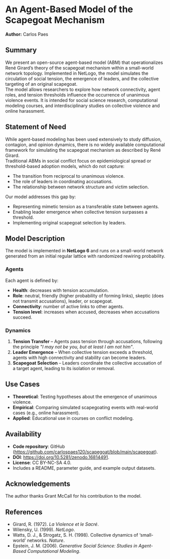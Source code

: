 # An Agent-Based Model of the Scapegoat Mechanism

**Author:** Carlos Paes

## Summary
We present an open-source agent-based model (ABM) that operationalizes René Girard’s theory of the scapegoat mechanism within a small-world network topology. Implemented in NetLogo, the model simulates the circulation of social tension, the emergence of leaders, and the collective targeting of an original scapegoat.  
The model allows researchers to explore how network connectivity, agent roles, and tension thresholds influence the occurrence of unanimous violence events. It is intended for social science research, computational modeling courses, and interdisciplinary studies on collective violence and online harassment.

## Statement of Need
While agent-based modeling has been used extensively to study diffusion, contagion, and opinion dynamics, there is no widely available computational framework for simulating the scapegoat mechanism as described by René Girard.  
Traditional ABMs in social conflict focus on epidemiological spread or threshold-based adoption models, which do not capture:
- The transition from reciprocal to unanimous violence.
- The role of leaders in coordinating accusations.
- The relationship between network structure and victim selection.

Our model addresses this gap by:
- Representing mimetic tension as a transferable state between agents.
- Enabling leader emergence when collective tension surpasses a threshold.
- Implementing original scapegoat selection by leaders.

## Model Description
The model is implemented in **NetLogo 6** and runs on a small-world network generated from an initial regular lattice with randomized rewiring probability.

### Agents
Each agent is defined by:
- **Health**: decreases with tension accumulation.
- **Role**: neutral, friendly (higher probability of forming links), skeptic (does not transmit accusations), leader, or scapegoat.
- **Connectivity**: number of active links to other agents.
- **Tension level**: increases when accused, decreases when accusations succeed.

### Dynamics
1. **Tension Transfer** – Agents pass tension through accusations, following the principle *"I may not be you, but at least I am not him"*.
2. **Leader Emergence** – When collective tension exceeds a threshold, agents with high connectivity and stability can become leaders.
3. **Scapegoat Selection** – Leaders coordinate the collective accusation of a target agent, leading to its isolation or removal.

## Use Cases
- **Theoretical**: Testing hypotheses about the emergence of unanimous violence.
- **Empirical**: Comparing simulated scapegoating events with real-world cases (e.g., online harassment).
- **Applied**: Educational use in courses on conflict modeling.

## Availability
- **Code repository**: GitHub (https://github.com/carlospaes120/scapegoat/blob/main/scapegoat).
- **DOI**: https://doi.org/10.5281/zenodo.16814491.
- **License**: CC BY-NC-SA 4.0.
- Includes a README, parameter guide, and example output datasets.

## Acknowledgements
The author thanks Grant McCall for his contribution to the model.

## References
- Girard, R. (1972). *La Violence et le Sacré*.  
- Wilensky, U. (1999). *NetLogo*.  
- Watts, D. J., & Strogatz, S. H. (1998). Collective dynamics of ‘small-world’ networks. *Nature*.  
- Epstein, J. M. (2006). *Generative Social Science: Studies in Agent-Based Computational Modeling*.


